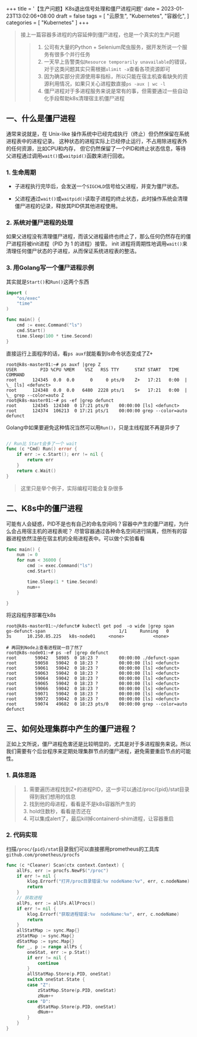 +++
title = '【生产问题】K8s退出信号处理和僵尸进程问题'
date = 2023-01-23T13:02:06+08:00
draft = false
tags = [
    "云原生",
    "Kubernetes",
    "容器化",
]
categories = [
    "Kubernetes"
]
+++

> 接上一篇容器多进程的内容延伸到僵尸进程，也是一个真实的生产问题
> 
>> 1. 公司有大量的Python + Selenium爬虫服务，据开发所说一个服务有很多个并行任务
>> 2. 一天早上告警类似`Resource temporarily unavailable`的错误，对于这类问题其实只需根据`ulimit -a`查看各项资源即可
>> 3. 因为确实部分资源使用率指标，所以只能在宿主机查看缺失的资源利用情况，如果只关心进程数直接`ps -aux | wc -l`
>> 4. 僵尸进程对于多进程服务来说是常有的事，但需要通过一些自动化手段帮助k8s清理宿主机僵尸进程

## 一、什么是僵尸进程

通常来说就是，在 Unix-like 操作系统中已经完成执行（终止）但仍然保留在系统进程表中的进程记录。
这种状态的进程实际上已经停止运行，不占用除进程表外的任何资源，比如CPU和内存，
但它仍然保留了一个PID和终止状态信息，等待父进程通过调用`wait()`或`waitpid()`函数来进行回收。

### 1. 生命周期

- 子进程执行完毕后，会发送一个`SIGCHLD`信号给父进程，并变为僵尸状态。

- 父进程通过`wait()`或`waitpid()`读取子进程的终止状态，此时操作系统会清理僵尸进程的记录，释放其PID供其他进程使用。

<!--more-->

### 2. 系统对僵尸进程的处理

如果父进程没有清理僵尸进程，而该父进程最终也终止了，那么任何仍然存在的僵尸进程将被init进程（PID 为 1 的进程）接管。
init 进程将周期性地调用`wait()`来清理任何僵尸状态的子进程，从而保证系统进程表的整洁。

### 3. 用Golang写一个僵尸进程示例

其实就是`Start()`和`Run()`这两个东西

```go
import (
	"os/exec"
	"time"
)

func main() {
	cmd := exec.Command("ls")
	cmd.Start()
	time.Sleep(100 * time.Second)
}
```

直接运行上面程序的话，看`ps auxf`就能看到ls命令状态变成了Z+
```shell
root@k8s-master01:~# ps auxf |grep Z
USER         PID %CPU %MEM    VSZ   RSS TTY      STAT START   TIME COMMAND
root      124345  0.0  0.0      0     0 pts/0    Z+   17:21   0:00  |               \_ [ls] <defunct>
root      124348  0.0  0.0   6480  2228 pts/1    S+   17:21   0:00  |       \_ grep --color=auto Z
root@k8s-master01:~# ps -ef |grep defunct
root      124345  124340  0 17:21 pts/0    00:00:00 [ls] <defunct>
root      124374  106213  0 17:21 pts/1    00:00:00 grep --color=auto defunct
```

Golang中如果要避免这种情况当然可以用`Run()`，只是主线程就不再是异步了
```go

// Run比 Start会多了一个 wait
func (c *Cmd) Run() error {
    if err := c.Start(); err != nil {
        return err
    }
    return c.Wait()
}
```
> 这里只是举个例子，实际编程可能会复杂很多

## 二、K8s中的僵尸进程

可能有人会疑惑，PID不是也有自己的命名空间吗？容器中产生的僵尸进程，为什么会占用宿主机的进程表呢？
尽管容器通过各种命名空间进行隔离，但所有的容器进程依然注册在宿主机的全局进程表中。可以做个实验看看

```go
func main() {
	num := 0
	for num < 36000 {
		cmd := exec.Command("ls")
		cmd.Start()

		time.Sleep(1 * time.Second)
		num++
	}

}
```
将这段程序部署在k8s
```shell
root@k8s-master01:~/defunct# kubectl get pod  -o wide |grep span
go-defunct-span                            1/1     Running   0             3s      10.250.85.225   k8s-node01     <none>           <none>

# 再回到Node上查看进程就一目了然了
root@k8s-node01:~# ps -ef |grep defunct
root       59042   58985  0 18:23 ?        00:00:00 ./defunct-span
root       59058   59042  0 18:23 ?        00:00:00 [ls] <defunct>
root       59061   59042  0 18:23 ?        00:00:00 [ls] <defunct>
root       59063   59042  0 18:23 ?        00:00:00 [ls] <defunct>
root       59064   59042  0 18:23 ?        00:00:00 [ls] <defunct>
root       59065   59042  0 18:23 ?        00:00:00 [ls] <defunct>
root       59066   59042  0 18:23 ?        00:00:00 [ls] <defunct>
root       59071   59042  0 18:23 ?        00:00:00 [ls] <defunct>
root       59072   59042  0 18:23 ?        00:00:00 [ls] <defunct>
root       59074   49682  0 18:23 pts/0    00:00:00 grep --color=auto defunct
```


## 三、如何处理集群中产生的僵尸进程？

正如上文所说，僵尸进程危害还是比较明显的，尤其是对于多进程服务来说。所以我们需要有个后台程序来定期处理集群节点的僵尸进程，避免需要重启节点的可能性。

### 1. 具体思路

> 1. 需要遍历进程找到Z+的进程PID，这一步可以通过/proc/{pid}/stat目录得到我们想用的信息
> 2. 找到他的母进程，看看是不是k8s容器所产生的
> 3. hold住数秒，看看是否还在
> 4. 可以集成alert了，最后kill掉containerd-shim进程，让容器重启

### 2. 代码实现

扫描`/proc/{pid}/stat`目录我们可以直接挪用prometheus的工具库`github.com/prometheus/procfs`
```go
func (c *Cleaner) Scan(ctx context.Context) {
    allFs, err := procfs.NewFS("/proc")
    if err != nil {
        klog.Errorf("打开/proc目录错误:%v nodeName:%v", err, c.nodeName)
        return
    }
    // 获取进程
    allPs, err := allFs.AllProcs()
    if err != nil {
        klog.Errorf("获取进程错误:%v  nodeName:%v", err, c.nodeName)
        return
    }
    allStatMap := sync.Map{}
    zStatMap := sync.Map{}
    dStatMap := sync.Map{}
    for _, p := range allPs {
        oneStat, err := p.Stat()
        if err != nil {
			continue
        }
        allStatMap.Store(p.PID, oneStat)
        switch oneStat.State {
        case "Z":
            zStatMap.Store(p.PID, oneStat)
            zNum++
        case "D":
            dStatMap.Store(p.PID, oneStat)
            dNum++
        }
    }
}
```

